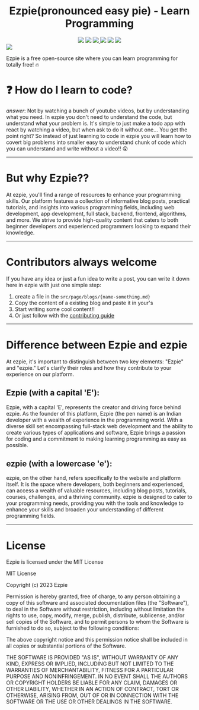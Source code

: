 <div align=center>
<h1>Ezpie(pronounced easy pie) - Learn Programming</h1>
<div>
<img src="https://img.shields.io/badge/PRs-Welcome-green">
<img src="https://img.shields.io/badge/First%20timers%20only-Friendly-blue">
<a href="https://discord.gg/jR7fjqSCDk" alt="discord link">
<img src="https://img.shields.io/discord/1031092931408441344?logo=discord">
</a>
<img src="https://img.shields.io/github/license/ezpieco/ezpie">
<img src="https://www.codetriage.com/ezpieco/ezpie/badges/users.svg">
<a href="https://twitter.com/intent/tweet?text=I%20found%20a%20fun%20and%20cool%20site%20to%20learn%20programming&url=https://ezpie.vercel.app&via=ezpieco&hashtags=developers,ezpie,coding,programmer">
<img src="https://img.shields.io/twitter/url/http/shields.io.svg?style=social">
</a>
</div>
</div>
<img src="https://ezpie.vercel.app/default.svg">

Ezpie is a free open-source site where you can learn programming for totally free! :fire:

# :question: How do I learn to code?

_answer_: Not by watching a bunch of youtube videos, but by understanding what you need. In ezpie you don't need to understand the code, but understand what your problem is. It's simple to just make a todo app with react by watching a video, but when ask to do it without one... You get the point right? So instead of just learning to code in ezpie you will learn how to covert big problems into smaller easy to understand chunk of code which you can understand and write without a video!! 😮

---

# But why Ezpie??

At ezpie, you'll find a range of resources to enhance your programming
skills. Our platform features a collection of informative blog posts,
practical tutorials, and insights into various programming fields,
including web development, app development, full stack, backend,
frontend, algorithms, and more. We strive to provide high-quality
content that caters to both beginner developers and experienced
programmers looking to expand their knowledge.

---

# Contributors always welcome

If you have any idea or just a fun idea to write a post, you can write it down here in ezpie with just one simple step:

1. create a file in the `src/page/blogs/{name-something.md}`
2. Copy the content of a existing blog and paste it in your's
3. Start writing some cool content!!
4. Or just follow with the [contributing guide](https://github.com/EzpieCo/ezpie/blob/master/CONTRIBUTING.md)

---

# Difference between Ezpie and ezpie

At ezpie, it's important to distinguish between two key elements:
"Ezpie" and "ezpie." Let's clarify their roles and how they contribute
to your experience on our platform.

## Ezpie (with a capital 'E'):

Ezpie, with a capital 'E', represents the creator and driving force
behind ezpie. As the founder of this platform, Ezpie (the pen name)
is an Indian developer with a wealth of experience in the
programming world. With a diverse skill set encompassing full-stack
web development and the ability to create various types of
applications and software, Ezpie brings a passion for coding and a
commitment to making learning programming as easy as possible.

## ezpie (with a lowercase 'e'):

ezpie, on the other hand, refers specifically to the website and platform itself. It is the space where developers, both beginners and experienced, can access a wealth of valuable resources, including blog posts, tutorials, courses, challenges, and a thriving
community. ezpie is designed to cater to your programming needs, providing you with the tools and knowledge to enhance your skills and broaden your understanding of different programming fields.

---

# License

Ezpie is licensed under the MIT License

MIT License

Copyright (c) 2023 Ezpie

Permission is hereby granted, free of charge, to any person obtaining a copy
of this software and associated documentation files (the "Software"), to deal
in the Software without restriction, including without limitation the rights
to use, copy, modify, merge, publish, distribute, sublicense, and/or sell
copies of the Software, and to permit persons to whom the Software is
furnished to do so, subject to the following conditions:

The above copyright notice and this permission notice shall be included in all
copies or substantial portions of the Software.

THE SOFTWARE IS PROVIDED "AS IS", WITHOUT WARRANTY OF ANY KIND, EXPRESS OR
IMPLIED, INCLUDING BUT NOT LIMITED TO THE WARRANTIES OF MERCHANTABILITY,
FITNESS FOR A PARTICULAR PURPOSE AND NONINFRINGEMENT. IN NO EVENT SHALL THE
AUTHORS OR COPYRIGHT HOLDERS BE LIABLE FOR ANY CLAIM, DAMAGES OR OTHER
LIABILITY, WHETHER IN AN ACTION OF CONTRACT, TORT OR OTHERWISE, ARISING FROM,
OUT OF OR IN CONNECTION WITH THE SOFTWARE OR THE USE OR OTHER DEALINGS IN THE
SOFTWARE.

